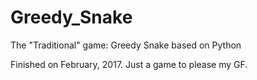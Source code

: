# Greedy_Snake
The "Traditional" game: Greedy Snake based on Python

Finished on February, 2017. Just a game to please my GF.
